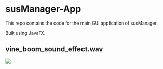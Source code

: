 # susManager-App

This repo contains the code for the main GUI application of susManager.

Built using JavaFX.

## vine_boom_sound_effect.wav

![](https://c.tenor.com/HbAckg5Jf1sAAAAC/bruh-bruh-moment.gif)
